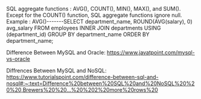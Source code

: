 SQL aggregate functions : AVG(), COUNT(), MIN(), MAX(), and SUM().
Except for the COUNT() function, SQL aggregate functions ignore null.
Example : AVG()-------SELECT  department_name, ROUND(AVG(salary), 0) avg_salary FROM employees
        INNER JOIN departments USING (department_id) GROUP BY department_name ORDER BY department_name;
        
        
Difference Between MySQL and Oracle:
        https://www.javatpoint.com/mysql-vs-oracle

Diffrences Between MySQL and NoSQL:
      https://www.tutorialspoint.com/difference-between-sql-and-nosql#:~:text=Difference%20between%20SQL%20and%20NoSQL%20%20%20,Brewers%20%20...%20%202%20more%20rows%20
